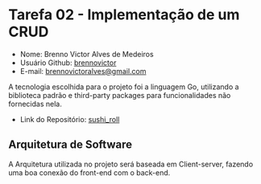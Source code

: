 # Tarefa 02 - Implementação de um CRUD

* Nome: Brenno Victor Alves de Medeiros
* Usuário Github: [brennovictor](https://github.com/brennovictor)
* E-mail: brennovictoralves@gmail.com

A tecnologia escolhida para o projeto foi a linguagem Go, utilizando a biblioteca padrão e third-party packages para funcionalidades não fornecidas nela.

* Link do Repositório: [sushi_roll](https://github.com/felipedavid/sushi_roll)

## Arquitetura de Software

A Arquitetura utilizada no projeto será baseada em Client-server, fazendo uma boa conexão do front-end com o back-end.
